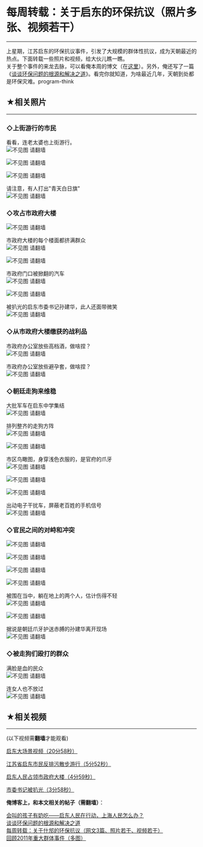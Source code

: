 # 每周转载：关于启东的环保抗议（照片多张、视频若干） 

-----

 上星期，江苏启东的环保抗议事件，引发了大规模的群体性抗议，成为天朝最近的热点。下面转载一些照片和视频，给大伙儿瞧一瞧。  
 关于整个事件的来龙去脉，可以看俺本周的博文（在[这里](http://program-think.blogspot.com/2012/07/qidong-and-shanghai.html)）。另外，俺还写了一篇《[谈谈环保问题的根源和解决之道](http://program-think.blogspot.com/2012/08/environment-pollution-in-china.html)》。看完你就知道，为啥最近几年，天朝到处都是环保灾难。program-think  
   
 ## ★相关照片
-----

  
 ### ◇上街游行的市民

  
 看看，连老太婆也上街游行。  
 ![不见图 请翻墙](//lh4.googleusercontent.com/KA9EIuUsmw86NU6xsvYA1DAbN46vcnDW0bzCu_kKU6IY-tK9yg5CvwwrSRfH-WVL6y9ONtCsnSrRxvBmEWzwE2hOlNs7OjDjxkiMza4BsSHxG_4j4w)  
   
 ![不见图 请翻墙](//lh3.googleusercontent.com/ubCHtf_SmSGn9VFLcbr6prCVAlDzeYePRBGW7UoGLQS7hicd9juh_Z9DJ17SauVLcfmCHYunW3RO8JEuuZKgECuCHRgCnTEZfH_0hEowiN3C29NnNw)  
   
 ![不见图 请翻墙](//lh4.googleusercontent.com/mkYnb-V29jrlpJsYVJJoPNYFsxAkxahtz34-qr4axeWfsvxB422SQEHFXruwnIxoz5647iq4vfokQE1efXy8-qONbGu17d5jnR5FcA-VhmMLYXwwug)  
   
 请注意，有人打出"青天白日旗"  
 ![不见图 请翻墙](//lh4.googleusercontent.com/e9gzujgULiFKrfi_Pul4LfdnjPXr6KzblgzCRzxRClmV25jvy_-lZtmohu-UVqEnjaQJCtZ6aFGc3CacyI_1lErjABva0QzBMbMPQ7peFcwEHdl7Ug)  
   
 ### ◇攻占市政府大楼

  
 ![不见图 请翻墙](//lh3.googleusercontent.com/05vv3Bihnhf6RP09zbKXBFb6MEgffffZ3-QvEMJ6LDVFRel_i1X1QTq_sW8E2UzIOJ4Q7p1ncu6FfOvosHVfLVKb93abLRW86AywiK5iZyZZ5odW_g)  
   
 市政府大楼的每个楼面都挤满群众  
 ![不见图 请翻墙](//lh3.googleusercontent.com/8RgR0dG2XR-1Fmj7bOFaJvFV4na37TbtJCqKj-mJw85ZBng_kPJEEy_TvIvdEXguS37O9T6SFMNT4BLjTVixkNcmFRL3_VpGiX9O6qEifYiCUoZssg)  
   
 ![不见图 请翻墙](//lh5.googleusercontent.com/_bcrhsVa8fMRiqCh9LEvFPfMioE6sdk84kMadHksuqJedjYsFCMHYBQVm1S7TU8Tmedcagpagb2HRFJTdUNalgf_nVj--8CcbIQYFidmCPVJvqLxTg)  
   
 市政府门口被掀翻的汽车  
 ![不见图 请翻墙](//lh4.googleusercontent.com/kXVHDw2OC0F2mh8u1otua1yWlNHjFD8-a0rKSkDPBpGgyzGAcJFRjMvJF7bkPJ5CYpNwypb1dUjoeAwtWgDh-P1HwjcPgmrVVRHPAw-ylqnh315osUo)  
   
 ![不见图 请翻墙](//lh5.googleusercontent.com/SSRn6JpzPswBOQY_0XmC3uYwNY6HvR7gNm6ZJFS3rI64BSiocV5UkpDjNRPfIhCwWz-xNmTTCj0UjjVQiRfoR122pQa0Rq2YW1OEl_zy0AH9PKUZKg)  
   
 被扒光的启东市委书记孙建华，此人还面带微笑  
 ![不见图 请翻墙](//lh4.googleusercontent.com/_ITAw0_3-X6SbdMb0GMcVa7C8tblf2LGkG_I27pf6yaa39bFZaCVFrMNI6nBpV-RJ1YHTjIJeHO7KG8xF-D1UhaF0tt4acl1E1U_aFlJ1juD3KTKLcA)  
   
 ### ◇从市政府大楼缴获的战利品

  
 市政府办公室放些高档酒，做啥捏？  
 ![不见图 请翻墙](//lh3.googleusercontent.com/NITbvsYtola_vTMF7XQKzYnOnQ7FlDqT020SWHlZZgM0HG60BjpFZ3zKjVH7I1QSj2T7-Qup7jfUcv5XxJYOlaL3a7tBiXSoSXLnxlTNJr2PTH82xA)  
   
 市政府办公室放些避孕套，做啥捏？  
 ![不见图 请翻墙](//lh5.googleusercontent.com/E1pnxUQ8IopRfVI4CpDHlSxUEgtKcCUIF_8TAd7DrDZJVk6BfUGoL9e2Kl0RHnc7RrBXdfNn9iYZcalbZzxGmrt0RZpKRP35t-7DmpDbKggx7P9OGQ)  
   
 ### ◇朝廷走狗来维稳

  
 大批军车在启东中学集结  
 ![不见图 请翻墙](//lh6.googleusercontent.com/PBJ4btEwTZOKtgDHhBoPYuOyQ_jMXUFL-yUDrsnosDK-f3vVZHYmA-u0izLn2oRYoM1N5pHPYdIqbbUxV6w9g55kUW49le_aCyXybswHz8sUSPit8Pg)  
   
 排列整齐的走狗方阵  
 ![不见图 请翻墙](//lh5.googleusercontent.com/qyGEO6eTNkybkWqTe7UASUfyF7Jk27yfal0iRGNW78HZd3hK8MJL3np0qwYBkO8REu9eYhOj94-QDLrHwGHhjay4uZr4Oiytmj4K6onlpkHjgr5AEZg)  
   
 ![不见图 请翻墙](//lh3.googleusercontent.com/ujT_zOlJvy-tijvHaA2LizvRhZYgi_X4TFt71pjbGAV1e1iCCrj2xWvVDjaRG73aBWgq62JdAx0zmfQf-P3wz42kTd8h0dcgX403GhGiKYD776dGZQ)  
   
 市区鸟瞰图，身穿浅色衣服的，是官府的爪牙  
 ![不见图 请翻墙](//lh5.googleusercontent.com/JiLQON3WPU8xj6AvWlw5AyxyxS9VXOzZhCvaC80Sc9o6YI3DG43xibSwBHkmkjFG__M67sjHcagjyDrGyhcb-V6SaYLETP3MC7OVqXeAXbEkpIOJlQ)  
   
 ![不见图 请翻墙](//lh3.googleusercontent.com/xa00gVQ-O-3td6c1dWvPr20X1bfZwLeU7MmeKBa0PsTaEhQLmz__ZwU1TFGYCa_Ct2FzrokNchrJOcYNiPuzNhIB9MeYrRym_z_l4Qifayw6RPOXfJ4)  
   
 ![不见图 请翻墙](//lh4.googleusercontent.com/Ah-Plv25xUTElb2WGajhioPyQGGIGCbhEXOkVoim62_DZemu0ZAIMlO9VfAKZ-HR_K36MuXaPlfJeEtbUdEKNp_ckr12g93G_17hOOReAWkGYHNKcg)  
   
 出动电子干扰车，屏蔽老百姓的手机信号  
 ![不见图 请翻墙](//lh5.googleusercontent.com/dmCEXRWER9RUWFI9NZIrr-IfGi0tDQRcNZh2WwQAu7cjPZHA4-Lbw0KQw5Te54s3-DDdaJCw9Gtlc4bJh8TcPb4oSmDdYrIcqEPf0rJWt5Ira12tTMo)  
   
 ### ◇官民之间的对峙和冲突

  
 ![不见图 请翻墙](//lh5.googleusercontent.com/eUNZ3LVTu4rADAhv8ssELx8KzBcBXZ-tQpLDvNgMM3XZBUHTeAUgzk1KAFjQnYmfjry_mz0GCHXbKrxF7Y9OeEKlPiUc8Vd8lvFUm1OCDK5Al9ea7g)  
   
 ![不见图 请翻墙](//lh6.googleusercontent.com/tv1wCcLM2A_38L5JpkJ1FfbWlvHTYcNkmS0Nahf4GZBch71ARUwyI86AeQVdpTXP4QWdRFYC97TSl1879pVjAUI3Gldc-P-Y9v_mFZt2Q0ZixhYbMg)  
   
 ![不见图 请翻墙](//lh3.googleusercontent.com/j0xs7xdzGLO_FpiAKHSW9hb0b0M0INe2dC6ZPFMJYc7n4Wm091LWDlh85s3CRfHAnNH9l5fCetPjs6wBrOmiAhkGZCx8xpOcohw-ST7MIy60K5xndQ)  
   
 ![不见图 请翻墙](//lh5.googleusercontent.com/OcyD5mjvy9OyJEeXwleUytKWyVOdAnesEJLgoani5n5nsN-TTEK9Xqf9FTiYpGWyF_io-brcfnd5f928n9qFJzYIVJqQRCxTWJl4bYjKqAYJKmy6zQ)  
   
 被围在当中，躺在地上的两个人，估计伤得不轻  
 ![不见图 请翻墙](//lh3.googleusercontent.com/UfgWmQGyoZVQjX7p_cal_zPJkdSjcLDTO4Ha1iI_9Eu4kez2FItdZgn0VRPWP0J3J0K04vjeXl6iBNtDHzUQG04slMzudyTIJTgwXjJIqrcAnNWc8Q)  
   
 ![不见图 请翻墙](//lh6.googleusercontent.com/YJKAszI4pdONm1b2383noQyiUx9H-aUa4Cba7G52Hh2A4G7r0lTzqW_TuuGN-CCy4Pa5Td7F1bKmeciUUVzxKJAUNvAaXFiwJGTdJ7YngbbWm6JCmQ)  
   
 据说是朝廷爪牙护送赤膊的孙建华离开现场  
 ![不见图 请翻墙](//lh6.googleusercontent.com/6AmL-6qpL1dKjrYQmp-hkNMnwurRGL-jvNeFPzQ7WqkSADWtT2zIRv-_XC_xrs7Ln3cznp-4NnKiTOFfQh56Id-3kZ8qhBmeA5h2coWmBN_WzPnhGA)  
   
 ### ◇被走狗们殴打的群众

  
 满脸是血的民众  
 ![不见图 请翻墙](//lh6.googleusercontent.com/FzvBz_m1f93li0vSBUyF8Jbeu0pAT3otxxvs25GFow9h06QXq7sXNF6Jkdb-hb994Vw4uH1KzNDhpdP3AdaxS830c7hoDTShsXtZTgCtk6QXLHX_qA)  
   
 连女人也不放过  
 ![不见图 请翻墙](//lh3.googleusercontent.com/M5QEaOn9iRLlUpBIknCJw-UvfgxU2Gin_XTDiL0gCsWkQrLjLhuYUFvGiPMyh3NRn0qeD5RulC9HPhDKrcX-fsR6l5d5Qs4mKTUXJmi9XaDMiLBRHw)  
   
 ## ★相关视频
-----

  
 (以下视频需**翻墙**才能观看)  
   
 [启东大场景视频（20分58秒）](//www.youtube.com/watch?v=A1qpgHCmDF8)  
   
 [江苏省启东市民反排污散步游行（5分52秒）](//www.youtube.com/watch?v=HmnZoeCGM9Y)  
   
 [启东人民占领市政府大楼（4分59秒）](//www.youtube.com/watch?v=Kb4bfEO9KpQ)  
   
 [市委书记被扒光（3分58秒）](//www.youtube.com/watch?v=zylJOodYTxY)  
   
   
 **俺博客上，和本文相关的帖子（需翻墙）**：  
   
 [会叫的孩子有奶吃——启东人民在行动，上海人民怎么办？](http://program-think.blogspot.com/2012/07/qidong-and-shanghai.html)  
 [谈谈环保问题的根源和解决之道](http://program-think.blogspot.com/2012/08/environment-pollution-in-china.html)  
 [每周转载：关于什邡的环保抗议（网文3篇、照片若干、视频若干）](http://program-think.blogspot.com/2012/07/weekly-share-11.html)  
 [回顾2011年重大群体事件（多图）](http://program-think.blogspot.com/2012/01/2011-mass-incidents.html) 